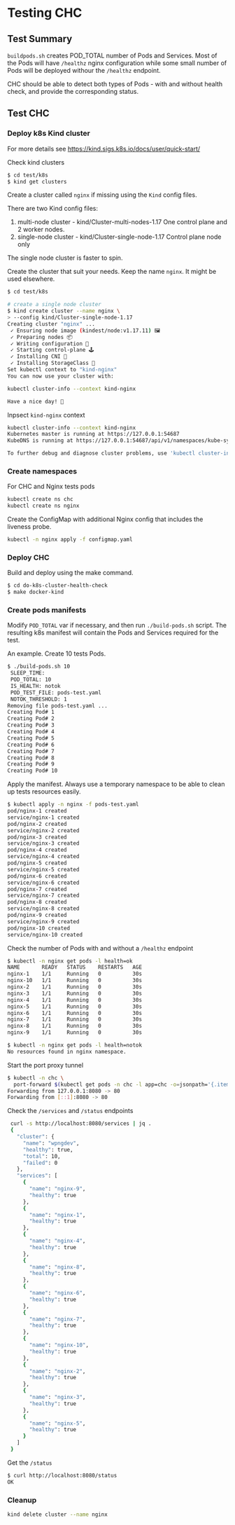 # Testing CHC

## Test Summary
`buildpods.sh` creates POD_TOTAL number of Pods and Services. Most of the Pods will have `/healthz` nginx configuration while some small number of Pods will be deployed withour the `/healthz` endpoint.

CHC should be able to detect both types of Pods - with and without health check, and provide the corresponding status.

## Test CHC

### Deploy k8s Kind cluster

For more details see https://kind.sigs.k8s.io/docs/user/quick-start/

Check kind clusters
```bash
$ cd test/k8s
$ kind get clusters
```

Create a cluster called `nginx` if missing using the `Kind` config files.

There are two Kind config files:
1. multi-node cluster - kind/Cluster-multi-nodes-1.17
   One control plane and 2 worker nodes.
2. single-node cluster - kind/Cluster-single-node-1.17
   Control plane node only

The single node cluster is faster to spin.

Create the cluster that suit your needs. Keep the name `nginx`.
It might be used elsewhere.
```bash
$ cd test/k8s

# create a single node cluster
$ kind create cluster --name nginx \
> --config kind/Cluster-single-node-1.17
Creating cluster "nginx" ...
 ✓ Ensuring node image (kindest/node:v1.17.11) 🖼
 ✓ Preparing nodes 📦
 ✓ Writing configuration 📜
 ✓ Starting control-plane 🕹️
 ✓ Installing CNI 🔌
 ✓ Installing StorageClass 💾
Set kubectl context to "kind-nginx"
You can now use your cluster with:

kubectl cluster-info --context kind-nginx

Have a nice day! 👋
```

Inpsect `kind-nginx` context
```bash
kubectl cluster-info --context kind-nginx
Kubernetes master is running at https://127.0.0.1:54687
KubeDNS is running at https://127.0.0.1:54687/api/v1/namespaces/kube-system/services/kube-dns:dns/proxy

To further debug and diagnose cluster problems, use 'kubectl cluster-info dump'.
```

### Create namespaces
For CHC and Nginx tests pods
```bash
kubectl create ns chc
kubectl create ns nginx
```

Create the ConfigMap with additional Nginx config that includes
the liveness probe.
```bash
kubectl -n nginx apply -f configmap.yaml
```

### Deploy CHC
Build and deploy using the make command.
```bash
$ cd do-k8s-cluster-health-check
$ make docker-kind
```

### Create pods manifests

Modify `POD_TOTAL` var if necessary, and then run `./build-pods.sh` script. The resulting k8s manifest will contain the Pods and Services required for the test.

An example. Create 10 tests Pods.
```bash
$ ./build-pods.sh 10
 SLEEP_TIME:
 POD_TOTAL: 10
 IS_HEALTH: notok
 POD_TEST_FILE: pods-test.yaml
 NOTOK_THRESHOLD: 1
Removing file pods-test.yaml ...
Creating Pod# 1
Creating Pod# 2
Creating Pod# 3
Creating Pod# 4
Creating Pod# 5
Creating Pod# 6
Creating Pod# 7
Creating Pod# 8
Creating Pod# 9
Creating Pod# 10
```

Apply the manifest. Always use a temporary namespace to be able to clean up tests resources easily.
```bash
$ kubectl apply -n nginx -f pods-test.yaml
pod/nginx-1 created
service/nginx-1 created
pod/nginx-2 created
service/nginx-2 created
pod/nginx-3 created
service/nginx-3 created
pod/nginx-4 created
service/nginx-4 created
pod/nginx-5 created
service/nginx-5 created
pod/nginx-6 created
service/nginx-6 created
pod/nginx-7 created
service/nginx-7 created
pod/nginx-8 created
service/nginx-8 created
pod/nginx-9 created
service/nginx-9 created
pod/nginx-10 created
service/nginx-10 created
```

Check the number of Pods with and without a `/healthz` endpoint
```bash
$ kubectl -n nginx get pods -l health=ok
NAME       READY   STATUS    RESTARTS   AGE
nginx-1    1/1     Running   0          30s
nginx-10   1/1     Running   0          30s
nginx-2    1/1     Running   0          30s
nginx-3    1/1     Running   0          30s
nginx-4    1/1     Running   0          30s
nginx-5    1/1     Running   0          30s
nginx-6    1/1     Running   0          30s
nginx-7    1/1     Running   0          30s
nginx-8    1/1     Running   0          30s
nginx-9    1/1     Running   0          30s

$ kubectl -n nginx get pods -l health=notok
No resources found in nginx namespace.
```

Start the port proxy tunnel
```bash
$ kubectl -n chc \
  port-forward $(kubectl get pods -n chc -l app=chc -o=jsonpath='{.items[0].metadata.name}') 8080:80
Forwarding from 127.0.0.1:8080 -> 80
Forwarding from [::1]:8080 -> 80
```

Check the `/services` and `/status` endpoints
```bash
 curl -s http://localhost:8080/services | jq .
 {
   "cluster": {
     "name": "wpngdev",
     "healthy": true,
     "total": 10,
     "failed": 0
   },
   "services": [
     {
       "name": "nginx-9",
       "healthy": true
     },
     {
       "name": "nginx-1",
       "healthy": true
     },
     {
       "name": "nginx-4",
       "healthy": true
     },
     {
       "name": "nginx-8",
       "healthy": true
     },
     {
       "name": "nginx-6",
       "healthy": true
     },
     {
       "name": "nginx-7",
       "healthy": true
     },
     {
       "name": "nginx-10",
       "healthy": true
     },
     {
       "name": "nginx-2",
       "healthy": true
     },
     {
       "name": "nginx-3",
       "healthy": true
     },
     {
       "name": "nginx-5",
       "healthy": true
     }
   ]
 }
```

Get the `/status`
```bash
$ curl http://localhost:8080/status
OK
```

### Cleanup
```bash
kind delete cluster --name nginx
```
